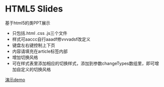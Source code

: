 # HTML5 Slides 

基于html5的类PPT展示

* 只包括.html .css .js三个文件
* 样式可aaccc自行aaadf修vvvadsf改定义
* 键盘左右键控制上下页
* 内容请填充在article标签内部
* 增加切换风格
* 可在样式表里添加相应的切换样式，添加到参数changeTypes数组里，即可增加自定义的切换风格

[演示demo](http://ueder.net/html5-Slides/slides.html)